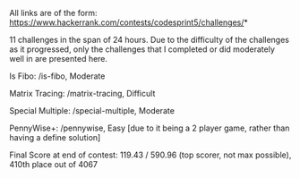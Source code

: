 All links are of the form: https://www.hackerrank.com/contests/codesprint5/challenges/*

11 challenges in the span of 24 hours. Due to the difficulty of the challenges as it progressed,
only the challenges that I completed or did moderately well in are presented here.

Is Fibo: /is-fibo, Moderate

Matrix Tracing: /matrix-tracing, Difficult

Special Multiple: /special-multiple, Moderate

PennyWise+: /pennywise, Easy [due to it being a 2 player game, rather than having a define solution]

Final Score at end of contest: 119.43 / 590.96 (top scorer, not max possible), 410th place out of 4067
